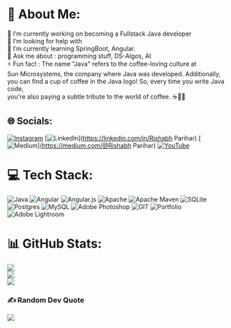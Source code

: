 
# 💫 About Me:
🔭 I’m currently working on becoming a Fullstack Java developer<br>🤝 I’m looking for help with <br>🌱 I’m currently learning SpringBoot, Angular.<br>💬 Ask me about : programming stuff, DS-Algos, AI<br>⚡ Fun fact :  The name "Java" refers to the coffee-loving culture at <br>Sun Microsystems, the company where Java was developed. Additionally, you can find a cup of coffee in the Java logo! So, every time you write Java code, <br>you're also paying a subtle tribute to the world of coffee. ☕️👩‍💻


## 🌐 Socials:
[![Instagram](https://img.shields.io/badge/Instagram-%23E4405F.svg?logo=Instagram&logoColor=white)](https://instagram.com/chaosncalm_) [![LinkedIn](https://img.shields.io/badge/LinkedIn-%230077B5.svg?logo=linkedin&logoColor=white)](https://linkedin.com/in/Rishabh Parihar) [![Medium](https://img.shields.io/badge/Medium-12100E?logo=medium&logoColor=white)](https://medium.com/@Rishabh Parihar) [![YouTube](https://img.shields.io/badge/YouTube-%23FF0000.svg?logo=YouTube&logoColor=white)](https://youtube.com/@UCPlJit5aVbM7JHI159OtiYg) 

# 💻 Tech Stack:
![Java](https://img.shields.io/badge/java-%23ED8B00.svg?style=for-the-badge&logo=openjdk&logoColor=white) ![Angular](https://img.shields.io/badge/angular-%23DD0031.svg?style=for-the-badge&logo=angular&logoColor=white) ![Angular.js](https://img.shields.io/badge/angular.js-%23E23237.svg?style=for-the-badge&logo=angularjs&logoColor=white) ![Apache](https://img.shields.io/badge/apache-%23D42029.svg?style=for-the-badge&logo=apache&logoColor=white) ![Apache Maven](https://img.shields.io/badge/Apache%20Maven-C71A36?style=for-the-badge&logo=Apache%20Maven&logoColor=white) ![SQLite](https://img.shields.io/badge/sqlite-%2307405e.svg?style=for-the-badge&logo=sqlite&logoColor=white) ![Postgres](https://img.shields.io/badge/postgres-%23316192.svg?style=for-the-badge&logo=postgresql&logoColor=white) ![MySQL](https://img.shields.io/badge/mysql-%2300000f.svg?style=for-the-badge&logo=mysql&logoColor=white) ![Adobe Photoshop](https://img.shields.io/badge/adobe%20photoshop-%2331A8FF.svg?style=for-the-badge&logo=adobe%20photoshop&logoColor=white) ![GIT](https://img.shields.io/badge/Git-fc6d26?style=for-the-badge&logo=git&logoColor=white) ![Portfolio](https://img.shields.io/badge/Portfolio-%23000000.svg?style=for-the-badge&logo=firefox&logoColor=#FF7139) ![Adobe Lightroom](https://img.shields.io/badge/Adobe%20Lightroom-31A8FF.svg?style=for-the-badge&logo=Adobe%20Lightroom&logoColor=white)
# 📊 GitHub Stats:
![](https://github-readme-stats.vercel.app/api?username=RishabhParihar873&theme=omni&hide_border=true&include_all_commits=true&count_private=false)<br/>
![](https://github-readme-streak-stats.herokuapp.com/?user=RishabhParihar873&theme=omni&hide_border=true)<br/>
![](https://github-readme-stats.vercel.app/api/top-langs/?username=RishabhParihar873&theme=omni&hide_border=true&include_all_commits=true&count_private=false&layout=compact)

### ✍️ Random Dev Quote
![](https://quotes-github-readme.vercel.app/api?type=horizontal&theme=radical)

<!-- Proudly created with GPRM ( https://gprm.itsvg.in ) -->
